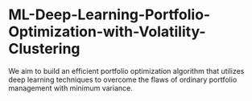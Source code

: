 # ML-Deep-Learning-Portfolio-Optimization-with-Volatility-Clustering

We aim to build an efficient portfolio optimization algorithm that utilizes deep learning techniques to overcome the flaws of ordinary portfolio management with minimum variance.
